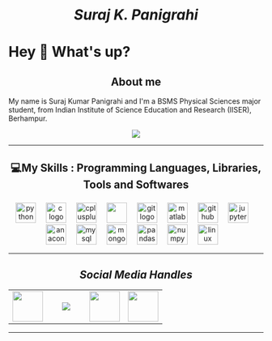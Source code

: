 <h1 align="center"><strong><i> Suraj K. Panigrahi</i></strong></h1>
<!--p align="center"><img src="https://i.pinimg.com/originals/ec/29/67/ec2967eebf71e31cd1cb47e3252e36cd.gif"></p-->
<h1 align="left">Hey 👋 What's up?</h1>
<h2 align="center">About me</h2>
<p align="left">My name is Suraj Kumar Panigrahi and I'm a BSMS Physical Sciences major student, from Indian Institute of Science Education and Research (IISER), Berhampur.</p>

<!--<p align="left">
  ✨ The first language I ever learned was HTML; TBH I've forgotten most of it.<br>
  📚 I'm currently learning Pandas, Numpy, Scikit Learn, Tensorflow and Pytorch for Machine Learning; and PyGame for fun.<br>
  🎯 Goals: Wander around and do nothing.<br>
  📫 How to reach me: surajkumarpanigrahi4@gmail.com <br>
  🗒️ But remember : Winter is Comming<br>
  🎲 Fun fact: I can play the guitar.<br><br>
  <p align="center">
    
  ![](https://github-readme-streak-stats.herokuapp.com/?user=sk-panigrahi-559&theme=dark&hide_border=true)
  <!--![](https://github-readme-stats.vercel.app/api/top-langs/?username=sk-panigrahi-559&theme=dark&hide_border=true&include_all_commits=true&count_private=true&layout=compact&langs_count=8)->
  ![Top Langs](https://github-readme-stats.vercel.app/api/top-langs/?username=sk-panigrahi-559&theme=dark&layout=donut&langs_count=8&hide_border=true)
  
  </p>
</p> -->
<p align="center"><img src="https://github-readme-activity-graph.vercel.app/graph?username=sk-panigrahi-559&height=350&hide_title=true&bg_color=transparent&color=fff&area=false&area_color=f00&radius=16"></p>

---

<h2 align="center">💻My Skills : Programming Languages, Libraries, Tools and Softwares</h2>

###

<div align="center">
  <img src="https://cdn.jsdelivr.net/gh/devicons/devicon/icons/python/python-original.svg" height="40" alt="python logo"  />
  <img width="12" />
  <img src="https://cdn.jsdelivr.net/gh/devicons/devicon/icons/c/c-original.svg" height="40" alt="c logo"  />
  <img width="12" />
  <img src="https://cdn.jsdelivr.net/gh/devicons/devicon/icons/cplusplus/cplusplus-original.svg" height="40" alt="cplusplus logo"  />
  <img width="12" />
  <img src="https://cdn.jsdelivr.net/gh/devicons/devicon/icons/latex/latex-original.svg" height="40"  />
  <img width="12" />
  <!-- <img src="https://cdn.jsdelivr.net/gh/devicons/devicon/icons/blender/blender-original.svg" height="40" alt="blender logo"  /> 
  <img width="12" /> -->
  <img src="https://cdn.jsdelivr.net/gh/devicons/devicon/icons/git/git-original.svg" height="40" alt="git logo"  />
  <img width="12" />
  <img src="https://cdn.jsdelivr.net/gh/devicons/devicon/icons/matlab/matlab-original.svg" height="40" alt="matlab logo"  />
  <img width="12" />
  <img src="https://skillicons.dev/icons?i=github" height="40" alt="github logo"  />
  <img width="12" />
  <img src="https://cdn.jsdelivr.net/gh/devicons/devicon/icons/jupyter/jupyter-original.svg" height="40" alt="jupyter logo"  />
  <img width="12" />
  <img src="https://cdn.jsdelivr.net/gh/devicons/devicon/icons/anaconda/anaconda-original.svg" height="40" alt="anaconda logo"  />
  <img width="12" />
  <img src="https://cdn.jsdelivr.net/gh/devicons/devicon/icons/mysql/mysql-original.svg" height="40" alt="mysql logo"  />
  <img width="12" />
  <img src="https://cdn.jsdelivr.net/gh/devicons/devicon/icons/mongodb/mongodb-original.svg" height="40" alt="mongodb logo"  />
  <img width="12" />
  <!--<img src="https://cdn.jsdelivr.net/gh/devicons/devicon/icons/tensorflow/tensorflow-original.svg" height="40" alt="tensorflow logo"  />
  <img width="12" /> -->
  <img src="https://cdn.jsdelivr.net/gh/devicons/devicon/icons/pandas/pandas-original.svg" height="40" alt="pandas logo"  />
  <img width="12" />
  <!--
  <img src="https://cdn.jsdelivr.net/gh/devicons/devicon/icons/pytorch/pytorch-original.svg" height="40" alt="pytorch logo"  />
  <img width="12" />
  <img src="https://github.com/sk-panigrahi-559/sk-panigrahi-559/assets/108508683/27641e10-861f-4922-bf6a-d34a2b73b64d" height="50" alt="scikit-learn logo">
  <img width="12">
  -->
  <img src="https://cdn.jsdelivr.net/gh/devicons/devicon/icons/numpy/numpy-original.svg" height="40" alt="numpy logo"  />
  <img width="12" />
  <!--
  <img src="https://cdn.jsdelivr.net/gh/devicons/devicon/icons/vim/vim-original.svg" height="40" alt="vim logo"  />
  <img width="12" />
  <img src="https://cdn.simpleicons.org/neovim/57A143" height="40" alt="neovim logo"  />
  <img width="12" />
 -->
  <img src="https://cdn.jsdelivr.net/gh/devicons/devicon/icons/linux/linux-original.svg" height="40" alt="linux logo"  />
  <img width="12" />
          
</div>

<!--
<div align="center">
  <img src="https://github-readme-stats.vercel.app/api?username=sk-panigrahi-559&hide_title=false&hide_rank=false&show_icons=true&include_all_commits=true&count_private=true&disable_animations=false&theme=dracula&locale=en&hide_border=false&order=1" height="150" alt="stats graph"  />
  <img src="https://github-readme-stats.vercel.app/api/top-langs?username=sk-panigrahi-559&locale=en&hide_title=false&layout=compact&card_width=320&langs_count=5&theme=dracula&hide_border=false&order=2" height="150" alt="languages graph"  />
</div>
-->

---
<!--h2 align="center">📊 GitHub Stats:</h2>
<!--table width="100" align='center'>
  <td align='center' width="60">
    
    ![](https://github-readme-stats.vercel.app/api?username=sk-panigrahi-559&theme=dark&hide_border=true&include_all_commits=true&count_private=false)
  
  </td>
</table>

![](https://github-readme-stats.vercel.app/api?username=sk-panigrahi-559&theme=dark&hide_border=true&include_all_commits=true&count_private=false)
![](https://github-readme-stats.vercel.app/api/top-langs/?username=sk-panigrahi-559&theme=dark&hide_border=true&include_all_commits=true&count_private=true&layout=compact)

<img src="https://github-readme-stats.vercel.app/api/top-langs?username=sk-panigrahi-559&theme=dark"/>
###
---
<h2 align='center'>🏆 GitHub Trophies</h2>
  
![](https://github-profile-trophy.vercel.app/?username=sk-panigrahi-559&theme=nord&no-frame=true&no-bg=false&margin-w=4&row=1)
 
--->
<h2 align='center'><i>Social Media Handles</i></h2>
<table width="100" align='center'>
<tr>
    <td align='center' width="60">
        <a href="https://twitter.com/sku_panigrahi"><img src="https://cdn-icons-png.flaticon.com/512/1409/1409937.png" width="60"></a>
    </td>
    <td align='center' width="60">
        <a href="https://www.instagram.com/s.k.panigrahi_/"><img src="https://cdn-icons-png.flaticon.com/512/1409/1409946.png"></a>
    </td>
    <td align='center' width="60">
        <a href="https://www.linkedin.com/in/suraj-kumar-panigrahi-409174224/"><img src="https://cdn-icons-png.flaticon.com/512/1409/1409945.png" width="60"></a>
    </td>
    <td align='center' width="60">
        <a href="https://join.skype.com/invite/wpSt31bQMz68"><img src="https://cdn-icons-png.flaticon.com/512/1409/1409949.png" width="60"></a>
    </td>
</tr>
</table>



---
